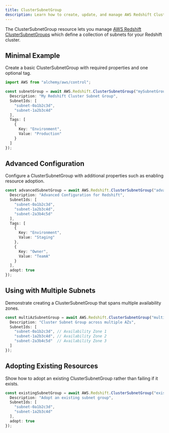 ```yaml
---
title: ClusterSubnetGroup
description: Learn how to create, update, and manage AWS Redshift ClusterSubnetGroups using Alchemy Cloud Control.
---
```



The ClusterSubnetGroup resource lets you manage [AWS Redshift ClusterSubnetGroups](https://docs.aws.amazon.com/redshift/latest/userguide/) which define a collection of subnets for your Redshift cluster.

## Minimal Example

Create a basic ClusterSubnetGroup with required properties and one optional tag.

```ts
import AWS from "alchemy/aws/control";

const subnetGroup = await AWS.Redshift.ClusterSubnetGroup("mySubnetGroup", {
  Description: "My Redshift Cluster Subnet Group",
  SubnetIds: [
    "subnet-0a1b2c3d",
    "subnet-1a2b3c4d"
  ],
  Tags: [
    {
      Key: "Environment",
      Value: "Production"
    }
  ]
});
```

## Advanced Configuration

Configure a ClusterSubnetGroup with additional properties such as enabling resource adoption.

```ts
const advancedSubnetGroup = await AWS.Redshift.ClusterSubnetGroup("advancedSubnetGroup", {
  Description: "Advanced Configuration for Redshift",
  SubnetIds: [
    "subnet-0a1b2c3d",
    "subnet-1a2b3c4d",
    "subnet-2a3b4c5d"
  ],
  Tags: [
    {
      Key: "Environment",
      Value: "Staging"
    },
    {
      Key: "Owner",
      Value: "TeamA"
    }
  ],
  adopt: true
});
```

## Using with Multiple Subnets

Demonstrate creating a ClusterSubnetGroup that spans multiple availability zones.

```ts
const multiAzSubnetGroup = await AWS.Redshift.ClusterSubnetGroup("multiAzSubnetGroup", {
  Description: "Cluster Subnet Group across multiple AZs",
  SubnetIds: [
    "subnet-0a1b2c3d", // Availability Zone 1
    "subnet-1a2b3c4d", // Availability Zone 2
    "subnet-2a3b4c5d"  // Availability Zone 3
  ]
});
```

## Adopting Existing Resources

Show how to adopt an existing ClusterSubnetGroup rather than failing if it exists.

```ts
const existingSubnetGroup = await AWS.Redshift.ClusterSubnetGroup("existingSubnetGroup", {
  Description: "Adopt an existing subnet group",
  SubnetIds: [
    "subnet-0a1b2c3d",
    "subnet-1a2b3c4d"
  ],
  adopt: true
});
```
